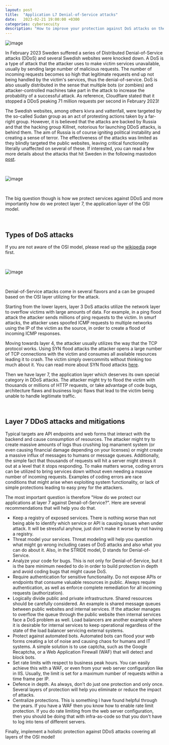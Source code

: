 ```yaml
---
layout: post
title:  "Application L7 Denial-of-Service attacks"
date:   2023-02-21 19:00:00 +0300
categories: cybersecuity
description: "How to improve your protection against DoS attacks on the application layer"
---
```


![image]({{site.baseurl}}/docs/assets/images/2023/sudan.png "allegedly sudan hacking group")

In February 2023 Sweden suffered a series of Distributed Denial-of-Service attacks (DDoS) and several Swedish websites were knocked down. A DoS is a type of attack that the attacker uses to make victim services unavailable, usually by sending large number of malicious requests. The number of incoming requests becomes so high that legitimate requests end up not being handled by the victim's services, thus the denial-of-service. DoS is also usually distributed in the sense that multiple bots (or zombies) and attacker-controlled machines take part in the attack to increase the probability of a successful attack. As reference, Cloudflare stated that it stopped a DDoS peaking 71 million requests per second in February 2023!

The Swedish websites, among others kivra and vattenfall, were targeted by the so-called Sudan group as an act of protesting actions taken by a far-right group. However, it is believed that the attacks are backed by Russia and that the hacking group Killnet, notorious for launching DDoS attacks, is behind them. The aim of Russia is of course igniting political instability and creating a sense of terror. The effectiveness of the attacks was limited as they blindly targeted the public websites, leaving critical functionality literally unaffected on several of these. If interested, you can read a few more details about the attacks that hit Sweden in the following mastodon [post](https://ioc.exchange/@appsecguy/109890744625102261?ref=appsecguy.se).

<br>

![image]({{site.baseurl}}/docs/assets/images/2023/ddos-attack-sweden.png "Mastodon post on DDoS attacks against Sweden")

<br>

The big question though is how we protect services against DDoS and more importantly how do we protect layer 7, the application layer of the OSI model.

<br>

## Types of DoS attacks

If you are not aware of the OSI model, please read up the [wikipedia](https://en.wikipedia.org/wiki/OSI_model?ref=appsecguy.se) page first.

<br>

![image]({{site.baseurl}}/docs/assets/images/2023/osi.png "OSI model")

<br>

Denial-of-Service attacks come in several flavors and a can be grouped based on the OSI layer utilizing for the attack.

Starting from the lower layers, layer 3 DoS attacks utilize the network layer to overflow victims with large amounts of data. For example, in a ping flood attack the attacker sends millions of ping requests to the victim. In smurf attacks, the attacker uses spoofed ICMP requests to multiple networks using the IP of the victim as the source, in order to create a flood of incoming ICMP responses.  

Moving towards layer 4, the attacker usually utilizes the way that the TCP protocol works. Using SYN flood attacks the attacker opens a large number of TCP connections with the victim and consumes all available resources leading it to crash. The victim simply overcommits without thinking too much about it. You can read more about SYN flood attacks [here](https://www.cloudflare.com/learning/ddos/syn-flood-ddos-attack/?ref=appsecguy.se).

Then we have layer 7, the application layer which deserves its own special category in DDoS attacks. The attacker might try to flood the victim with thousands or millions of HTTP requests, or take advantage of code bugs, architecture flaws and business logic flaws that lead to the victim being unable to handle legitimate traffic.

<br>

## Layer 7 DDoS attacks and mitigations

Typical targets are API endpoints and web forms that interact with the backend and cause consumption of resources. The attacker might try to create massive amounts of logs thus crushing log manament system (or even causing financial damage depending on your licenses) or might create a massive influx of messages to humans or message queues. Additionally, the simple fact that thousands of requests will hit a server might stress it out at a level that it stops responding. To make matters worse, coding errors can be utilized to bring services down without even needing a massive number of incoming requests. Examples of coding errors are race conditions that might arise when exploiting system functionality, or lack of simple protections leading to easy prey for the attackers.

The most important question is therefore "How do we protect our applications at layer 7 against Denail-of-Service?". Here are several recommendations that will help you do that.

- Keep a registry of exposed services. There is nothing worse than not being able to identify which service or API is causing issues when under attack. It will be stressful anyhow, just don't make it worse by not having a registry.
- Threat model your services. Threat modeling will help you question what might go wrong including cases of DoS attacks and also what you can do about it. Also, in the STRIDE model, D stands for Denial-of-Service.
- Analyze your code for bugs. This is not only for Denial-of-Service, but it is the bare minimum needed to do in order to build protection in depth and avoid coding bugs that might cause DoS.
- Require authentication for sensitive functionality. Do not expose APIs or endpoints that consume valuable resources in public. Always require authentication, as well as enforce complete remediation for all incoming requests (authorization).
- Logically divide public and private infrastructure. Shared resources should be carefully considered. An example is shared message queues between public websites and internal services. If the attacker manages to overflow the queue through the public website then internal services face a DoS problem as well. Load balancers are another example where it is desirable for internal services to keep operational regardless of the state of the load balancer servicing external systems.
- Protect against automated bots. Automated bots can flood your web forms creating a lot of noise and causing chaos for humans and IT systems. A simple solution is to use captcha, such as the Google Recaptcha, or a Web Application Firewall (WAF) that will detect and block bots.
- Set rate limits with respect to business peak hours. You can easily achieve this with a WAF, or even from your web server configuration like in IIS. Usually, the limit is set for a maximum number of requests within a time frame per IP.
- Defence in depth. As always, don't do just one protection and only once. Several layers of protection will help you eliminate or reduce the impact of attacks.
- Centralize protections. This is something I have found helpful through the years. If you have a WAF then you know how to enable rate limit protection. If you do rate limiting from the web server configuration, then you should be doing that with infra-as-code so that you don't have to log into tens of different servers. 

Finally, implement a holistic protection against DDoS attacks covering all layers of the OSI model!
